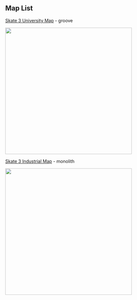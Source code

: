 ## Map List

[Skate 3 University Map](https://www.mediafire.com/file/sqq33jf2r6c1gpz/Skate-3-University.zip/file) - groove

<img src="https://images2.imgbox.com/a5/99/7CjR3o9u_o.png" width="400px">

[Skate 3 Industrial Map](https://www.mediafire.com/file/h8rtyxmrw6u821x/Industrial.zip/file) - monolith

<img src="https://images2.imgbox.com/52/d6/uFC02pTY_o.png" width="400px">
